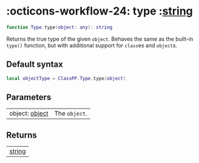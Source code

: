 <h1 class="api-header" markdown>
    <span class="api-icon" markdown>:octicons-workflow-24:</span>
    <span class="api-title">type</span>
    <span class="api-type">:</span><a href="https://create.roblox.com/docs/luau/strings" class="api-type">string</a>
</h1>

```lua
function Type.type(object: any): string
```

Returns the true type of the given `object`. Behaves the same as the built-in `type()` function, but with additional support for `class`es and `object`s.

## Default syntax
```lua
local objectType = ClassPP.Type.type(object)
```

## Parameters
<span markdown>
    <div class="md-typeset__table">
        <table>
            <tbody>
                <tr>
                    <td class="api-param-highlight">object: <a href="../../../dataTypes/object">object</a></td>
                    <td>The <code>object</code>.</td>
                </tr>
            </tbody>
        </table>
    </div>
</span>

## Returns
<span markdown>
    <div class="md-typeset__table">
        <table>
            <tbody>
                <tr>
                    <td class="api-return-box"><a href="https://create.roblox.com/docs/luau/strings">string</a></td>
                </tr>
            </tbody>
        </table>
    </div>
</div>